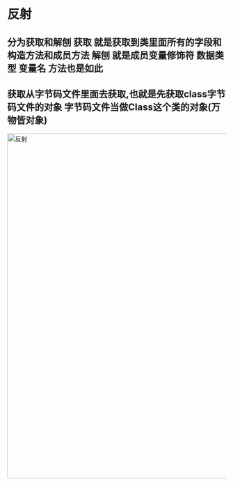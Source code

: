 # 反射


## 分为获取和解刨 获取 就是获取到类里面所有的字段和构造方法和成员方法 解刨 就是成员变量修饰符 数据类型 变量名 方法也是如此
## 获取从字节码文件里面去获取,也就是先获取class字节码文件的对象  字节码文件当做Class这个类的对象(万物皆对象)








<img width="1531" height="793" alt="反射" src="https://github.com/user-attachments/assets/a002bcac-f7fc-4e24-8007-92d11f0db5d6" />
